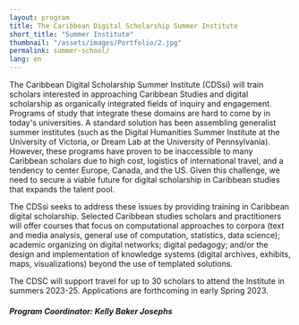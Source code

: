 ```yaml
---
layout: program
title: The Caribbean Digital Scholarship Summer Institute
short_title: "Summer Institute"
thumbnail: "/assets/images/Portfolio/2.jpg"
permalink: summer-school/
lang: en
---
```


<div class="portfolio-details">
    <p>The Caribbean Digital Scholarship Summer Institute (CDSsi) will train scholars interested in approaching Caribbean Studies and digital scholarship as organically integrated fields of inquiry and engagement. Programs of study that integrate these domains are hard to come by in today's universities. A standard solution has been assembling generalist summer institutes (such as the Digital Humanities Summer Institute at the University of Victoria, or Dream Lab at the University of Pennsylvania). However, these programs have proven to be inaccessible to many Caribbean scholars due to high cost, logistics of international travel, and a tendency to center Europe, Canada, and the US. Given this challenge, we need to secure a viable future for digital scholarship in Caribbean studies that expands the talent pool.</p>
    <p>The CDSsi seeks to address these issues by providing training in Caribbean digital scholarship. Selected Caribbean studies scholars and practitioners will offer courses that focus on computational approaches to corpora (text and media analysis, general use of computation, statistics, data science); academic organizing on digital networks; digital pedagogy; and/or the design and implementation of knowledge systems (digital archives, exhibits, maps, visualizations) beyond the use of templated solutions.</p>

<p>The CDSC will support  travel for up to 30 scholars to attend the Institute in summers 2023-25. Applications are forthcoming in early Spring 2023.</p>
<div><h5>Program Coordinator: Kelly Baker Josephs</h5></div>
 
</div>
